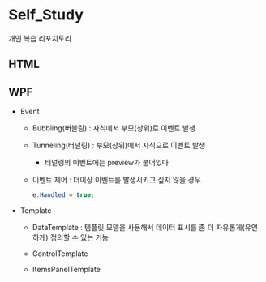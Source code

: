 # Self_Study
개인 복습 리포지토리

## HTML

## WPF
- Event
    - Bubbling(버블링) : 자식에서 부모(상위)로 이벤트 발생
    - Tunneling(터널링) : 부모(상위)에서 자식으로 이벤트 발생
        - 터널링의 이벤트에는 preview가 붙어있다

    - 이벤트 제어 : 더이상 이벤트를 발생시키고 싶지 않을 경우
        ```csharp
        e.Handled = true;
        ```


- Template
    - DataTemplate : 템플릿 모델을 사용해서 데이터 표시를 좀 더 자유롭게(유연하게) 정의할 수 있는 기능

    - ControlTemplate
    - ItemsPanelTemplate
